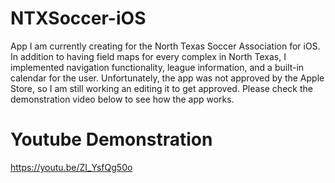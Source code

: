 # NTXSoccer-iOS
App I am currently creating for the North Texas Soccer Association for iOS.  In addition to having field maps for every complex in North Texas, I implemented navigation functionality, league information, and a built-in calendar for the user. Unfortunately, the app was not approved by the Apple Store, so I am still working an editing it to get approved. Please check the demonstration video below to see how the app works.

# Youtube Demonstration
https://youtu.be/ZI_YsfQg50o
